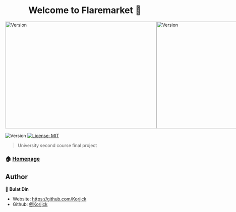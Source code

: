<h1 align="center">Welcome to Flaremarket 👋</h1>
<div style="display: flex;">
<img alt="Version" width="480" height="340" src="https://user-images.githubusercontent.com/32599955/174463740-c36d15f1-c38f-4996-827d-4e355534688f.png" />
<img alt="Version" width="480" height="340" src="https://user-images.githubusercontent.com/32599955/174463742-648c1b0b-b418-4791-98c0-8895b6ae024c.png" />
</div>
<p>
  <img alt="Version" src="https://img.shields.io/badge/version-1.0-blue.svg?cacheSeconds=2592000" />
  <a href="#" target="_blank">
    <img alt="License: MIT" src="https://img.shields.io/badge/License-MIT-yellow.svg" />
  </a>
</p>

> University second course final project 

### 🏠 [Homepage](https://github.com/Korjick/CPP-Basic-XORList)

## Author

👤 **Bulat Din**

* Website: https://github.com/Korjick
* Github: [@Korjick](https://github.com/Korjick)

